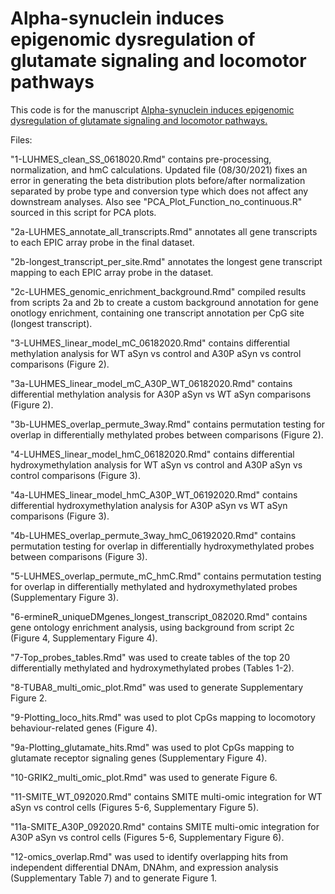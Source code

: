 # Alpha-synuclein induces epigenomic dysregulation of glutamate signaling and locomotor pathways

This code is for the manuscript [Alpha-synuclein induces epigenomic dysregulation of glutamate signaling and locomotor pathways.](https://www.biorxiv.org/content/10.1101/2021.06.12.448150v1)

Files:

"1-LUHMES_clean_SS_0618020.Rmd" contains pre-processing, normalization, and hmC calculations. Updated file (08/30/2021) fixes an error in generating the beta distribution plots before/after normalization separated by probe type and conversion type which does not affect any downstream analyses. Also see "PCA_Plot_Function_no_continuous.R" sourced in this script for PCA plots.

"2a-LUHMES_annotate_all_transcripts.Rmd" annotates all gene transcripts to each EPIC array probe in the final dataset.

"2b-longest_transcript_per_site.Rmd" annotates the longest gene transcript mapping to each EPIC array probe in the dataset.

"2c-LUHMES_genomic_enrichment_background.Rmd" compiled results from scripts 2a and 2b to create a custom background annotation for gene onotlogy enrichment, containing one transcript annotation per CpG site (longest transcript).

"3-LUHMES_linear_model_mC_06182020.Rmd" contains differential methylation analysis for WT aSyn vs control and A30P aSyn vs control comparisons (Figure 2).

"3a-LUHMES_linear_model_mC_A30P_WT_06182020.Rmd" contains differential methylation analysis for A30P aSyn vs WT aSyn comparisons (Figure 2).

"3b-LUHMES_overlap_permute_3way.Rmd" contains permutation testing for overlap in differentially methylated probes between comparisons (Figure 2).

"4-LUHMES_linear_model_hmC_06182020.Rmd" contains differential hydroxymethylation analysis for WT aSyn vs control and A30P aSyn vs control comparisons (Figure 3).

"4a-LUHMES_linear_model_hmC_A30P_WT_06192020.Rmd" contains differential hydroxymethylation analysis for A30P aSyn vs WT aSyn comparisons (Figure 3).

"4b-LUHMES_overlap_permute_3way_hmC_06192020.Rmd" contains permutation testing for overlap in differentially hydroxymethylated probes between comparisons (Figure 3).

"5-LUHMES_overlap_permute_mC_hmC.Rmd" contains permutation testing for overlap in differentially methylated and hydroxymethylated probes (Supplementary Figure 3).

"6-ermineR_uniqueDMgenes_longest_transcript_082020.Rmd" contains gene ontology enrichment analysis, using background from script 2c (Figure 4, Supplementary Figure 4).

"7-Top_probes_tables.Rmd" was used to create tables of the top 20 differentially methylated and hydroxymethylated probes (Tables 1-2).

"8-TUBA8_multi_omic_plot.Rmd" was used to generate Supplementary Figure 2.

"9-Plotting_loco_hits.Rmd" was used to plot CpGs mapping to locomotory behaviour-related genes (Figure 4).

"9a-Plotting_glutamate_hits.Rmd" was used to plot CpGs mapping to glutamate receptor signaling genes (Supplementary Figure 4).

"10-GRIK2_multi_omic_plot.Rmd" was used to generate Figure 6.

"11-SMITE_WT_092020.Rmd" contains SMITE multi-omic integration for WT aSyn vs control cells (Figures 5-6, Supplementary Figure 5).

"11a-SMITE_A30P_092020.Rmd" contains SMITE multi-omic integration for A30P aSyn vs control cells (Figures 5-6, Supplementary Figure 6).

"12-omics_overlap.Rmd" was used to identify overlapping hits from independent differential DNAm, DNAhm, and expression analysis (Supplementary Table 7) and to generate Figure 1.



